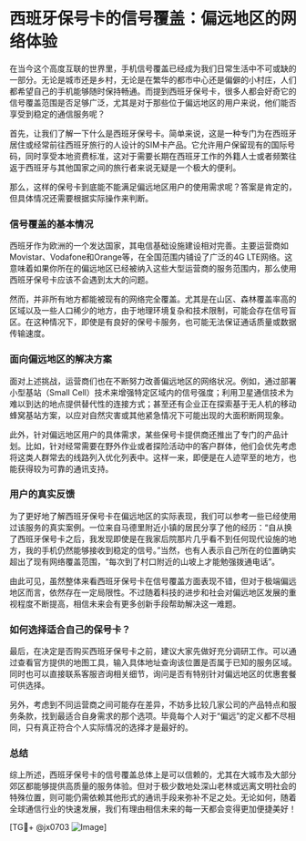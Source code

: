 # 西班牙保号卡的信号覆盖：偏远地区的网络体验

在当今这个高度互联的世界里，手机信号覆盖已经成为我们日常生活中不可或缺的一部分。无论是城市还是乡村，无论是在繁华的都市中心还是偏僻的小村庄，人们都希望自己的手机能够随时保持畅通。而提到西班牙保号卡，很多人都会好奇它的信号覆盖范围是否足够广泛，尤其是对于那些位于偏远地区的用户来说，他们能否享受到稳定的通信服务呢？

首先，让我们了解一下什么是西班牙保号卡。简单来说，这是一种专门为在西班牙居住或经常前往西班牙旅行的人设计的SIM卡产品。它允许用户保留现有的国际号码，同时享受本地资费标准，这对于需要长期在西班牙工作的外籍人士或者频繁往返于西班牙与其他国家之间的旅行者来说无疑是一个极大的便利。

那么，这样的保号卡到底能不能满足偏远地区用户的使用需求呢？答案是肯定的，但具体情况还需要根据实际操作来判断。

### 信号覆盖的基本情况

西班牙作为欧洲的一个发达国家，其电信基础设施建设相对完善。主要运营商如Movistar、Vodafone和Orange等，在全国范围内铺设了广泛的4G LTE网络。这意味着如果你所在的偏远地区已经被纳入这些大型运营商的服务范围内，那么使用西班牙保号卡应该不会遇到太大的问题。

然而，并非所有地方都能被现有的网络完全覆盖。尤其是在山区、森林覆盖率高的区域以及一些人口稀少的地方，由于地理环境复杂和技术限制，可能会存在信号盲区。在这种情况下，即使是有良好的保号卡服务，也可能无法保证通话质量或数据传输速度。

### 面向偏远地区的解决方案

面对上述挑战，运营商们也在不断努力改善偏远地区的网络状况。例如，通过部署小型基站（Small Cell）技术来增强特定区域内的信号强度；利用卫星通信技术为难以到达的地点提供替代性的连接方式；甚至还有企业正在探索基于无人机的移动蜂窝基站方案，以应对自然灾害或其他紧急情况下可能出现的大面积断网现象。

此外，针对偏远地区用户的具体需求，某些保号卡提供商还推出了专门的产品计划。比如，针对经常需要在野外作业或者探险活动中的客户群体，他们会优先考虑将这类人群常去的线路列入优化列表中。这样一来，即便是在人迹罕至的地方，也能获得较为可靠的通讯支持。

### 用户的真实反馈

为了更好地了解西班牙保号卡在偏远地区的实际表现，我们可以参考一些已经使用过该服务的真实案例。一位来自马德里附近小镇的居民分享了他的经历：“自从换了西班牙保号卡之后，我发现即使是在我家后院那片几乎看不到任何现代设施的地方，我的手机仍然能够接收到稳定的信号。”当然，也有人表示自己所在的位置确实超出了现有网络覆盖范围，“每次到了村口附近的山坡上才能勉强拨通电话”。

由此可见，虽然整体来看西班牙保号卡在信号覆盖方面表现不错，但对于极端偏远地区而言，依然存在一定局限性。不过随着科技的进步和社会对偏远地区发展的重视程度不断提高，相信未来会有更多创新手段帮助解决这一难题。

### 如何选择适合自己的保号卡？

最后，在决定是否购买西班牙保号卡之前，建议大家先做好充分调研工作。可以通过查看官方提供的地图工具，输入具体地址查询该位置是否属于已知的服务区域。同时也可以直接联系客服咨询相关细节，询问是否有特别针对偏远地区的优惠套餐可供选择。

另外，考虑到不同运营商之间可能存在差异，不妨多比较几家公司的产品特点和服务条款，找到最适合自身需求的那个选项。毕竟每个人对于“偏远”的定义都不尽相同，只有真正符合个人实际情况的选择才是最好的。

### 总结

综上所述，西班牙保号卡的信号覆盖总体上是可以信赖的，尤其在大城市及大部分郊区都能够提供高质量的服务体验。但对于极少数地处深山老林或远离文明社会的特殊位置，则可能仍需依赖其他形式的通讯手段来弥补不足之处。无论如何，随着全球通信行业的快速发展，我们有理由相信未来的每一天都会变得更加便捷美好！

[TG💪+ @jx0703 ![Image](https://github.com/user-attachments/assets/dbca1d08-cadb-493c-b0ec-ad6f7a83f270)]